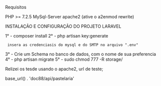 

Requisitos 

PHP >= 7.2.5
MySql-Server 
apache2 (ative o a2enmod rewrite)


INSTALAÇÃO E CONFIGURAÇÃO DO PROJETO LARAVEL

1° - composer install
2° - php artisan key:generate 

     insera as credenciasis do mysql e do SMTP no arquivo ".env"
3° - Crie um Schema no banco de dados, com o nome de sua preferencia
4° - php artisan migrate
5° - sudo chmod 777 -R storage/ 

Relizei os tesde usando o apache2, url de teste;

base_url() .  'doc88/api/pastelaria'



